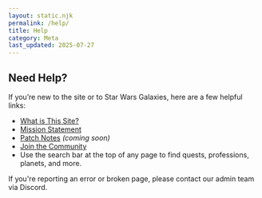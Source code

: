 ```yaml
---
layout: static.njk
permalink: /help/
title: Help
category: Meta
last_updated: 2025-07-27
---
```


## Need Help?

If you’re new to the site or to Star Wars Galaxies, here are a few helpful links:

- [What is This Site?](/what-is-this-site/)
- [Mission Statement](/mission/)
- [Patch Notes](/patch-notes/) *(coming soon)*
- [Join the Community](/community/)
- Use the search bar at the top of any page to find quests, professions, planets, and more.

If you're reporting an error or broken page, please contact our admin team via Discord.
